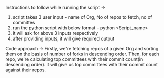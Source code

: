 Instructions to follow while running the script ->
1) script takes 3 user input - name of Org, No of repos to fetch, no of committes
2) run the python script with below format -
     python <Script_name>
3) it will ask for above 3 inputs respectively
4) after providing inputs, it will give required output

Code approach ->
Firstly, we're fetching repos of a given Org and sorting them on the basis of number of forks in descending order.
Then, for each repo, we're calculating top committees with their commit count(in descending order).
it will give us top committees with their commit count against their repos.
